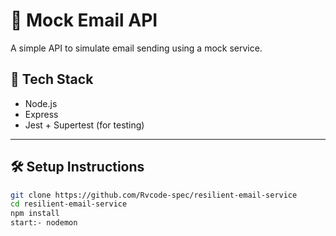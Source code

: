 # 📧 Mock Email API

A simple API to simulate email sending using a mock service.

## 🚀 Tech Stack

- Node.js
- Express
- Jest + Supertest (for testing)

---

## 🛠 Setup Instructions

```bash
git clone https://github.com/Rvcode-spec/resilient-email-service
cd resilient-email-service
npm install
start:- nodemon

